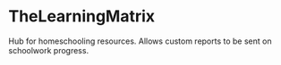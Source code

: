 # TheLearningMatrix
Hub for homeschooling resources. Allows custom reports to be sent on schoolwork progress.
